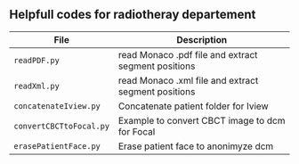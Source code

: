 
## Helpfull codes for radiotheray departement

| File                    | Description                                                        |
| ----------------------- | ------------------------------------------------------------------ |
| `readPDF.py`            | read Monaco .pdf file and extract segment positions                |
| `readXml.py`            | read Monaco .xml file and extract segment positions                |
| `concatenateIview.py`   | Concatenate patient folder for Iview                               |
| `convertCBCTtoFocal.py` | Example to convert CBCT image to dcm for Focal                     |
| `erasePatientFace.py`   | Erase patient face to anonimyze dcm                                |
